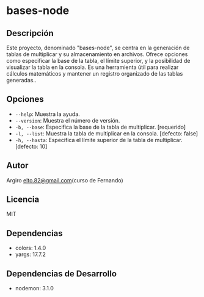 # bases-node

## Descripción

Este proyecto, denominado "bases-node", se centra en la generación de tablas de multiplicar y su almacenamiento en archivos. Ofrece opciones como especificar la base de la tabla, el límite superior, y la posibilidad de visualizar la tabla en la consola. Es una herramienta útil para realizar cálculos matemáticos y mantener un registro organizado de las tablas generadas..

## Opciones

- `--help`: Muestra la ayuda.
- `--version`: Muestra el número de versión.
- `-b, --base`: Especifica la base de la tabla de multiplicar. [requerido]
- `-l, --list`: Muestra la tabla de multiplicar en la consola. [defecto: false]
- `-h, --hasta`: Especifica el límite superior de la tabla de multiplicar. [defecto: 10]

## Autor

Argiro <elto.82@gmail.com>(curso de Fernando)

## Licencia

MIT

## Dependencias

- colors: 1.4.0
- yargs: 17.7.2

## Dependencias de Desarrollo

- nodemon: 3.1.0
